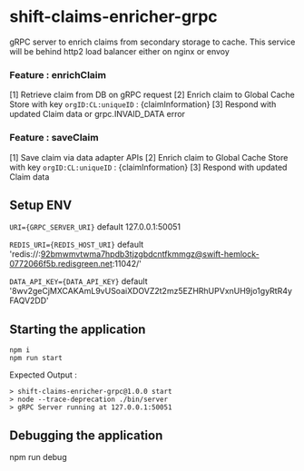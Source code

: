 # shift-claims-enricher-grpc

gRPC server to enrich claims from secondary storage to cache.
This service will be behind http2 load balancer either on nginx or envoy

### Feature : enrichClaim
[1] Retrieve claim from DB on gRPC request
[2] Enrich claim to Global Cache Store with key `orgID:CL:uniqueID` : {claimInformation}
[3] Respond with updated Claim data or grpc.INVAID_DATA error

### Feature : saveClaim
[1] Save claim via data adapter APIs
[2] Enrich claim to Global Cache Store with key `orgID:CL:uniqueID` : {claimInformation} 
[3] Respond with updated Claim data 


## Setup ENV
```URI={GRPC_SERVER_URI}```
default 127.0.0.1:50051

```REDIS_URI={REDIS_HOST_URI}``` 
default 'redis://:92bmwmvtwma7hpdb3tjzgbdcntfkmmgz@swift-hemlock-0772066f5b.redisgreen.net:11042/'

```DATA_API_KEY={DATA_API_KEY}``` 
default '8wv2geCjMXCAKAmL9vUSoaiXDOVZ2t2mz5EZHRhUPVxnUH9jo1gyRtR4yFAQV2DD'

## Starting the application
```
npm i
npm run start
```

Expected Output :
```
> shift-claims-enricher-grpc@1.0.0 start
> node --trace-deprecation ./bin/server
> gRPC Server running at 127.0.0.1:50051
```

## Debugging the application
npm run debug